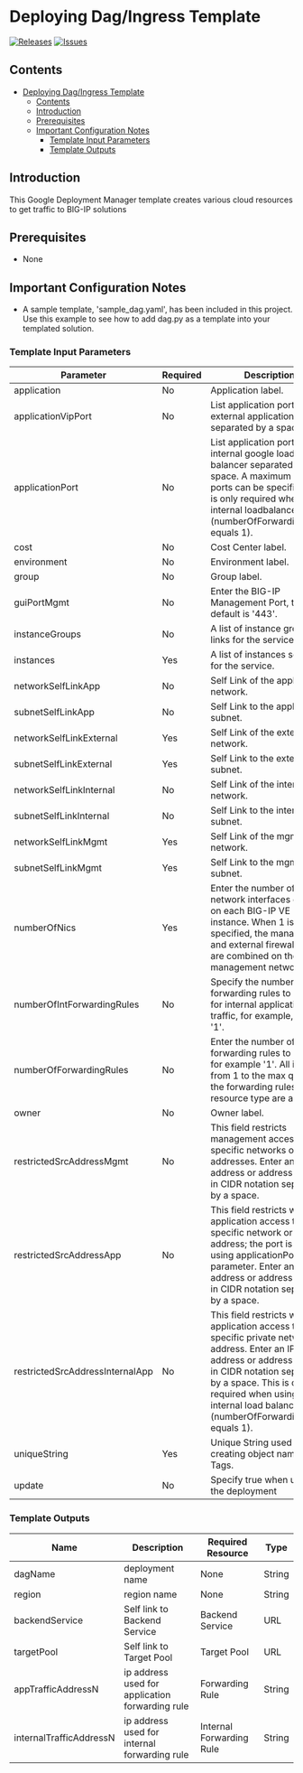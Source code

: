 # Deploying Dag/Ingress Template

[![Releases](https://img.shields.io/github/release/f5networks/f5-google-gdm-templates-v2.svg)](https://github.com/f5networks/f5-google-gdm-templates-v2/releases)
[![Issues](https://img.shields.io/github/issues/f5networks/f5-google-gdm-templates-v2.svg)](https://github.com/f5networks/f5-google-gdm-templates-v2/issues)

## Contents

- [Deploying Dag/Ingress Template](#deploying-dagingress-template)
  - [Contents](#contents)
  - [Introduction](#introduction)
  - [Prerequisites](#prerequisites)
  - [Important Configuration Notes](#important-configuration-notes)
    - [Template Input Parameters](#template-input-parameters)
    - [Template Outputs](#template-outputs)


## Introduction

This Google Deployment Manager template creates various cloud resources to get traffic to BIG-IP solutions

## Prerequisites

 - None

## Important Configuration Notes

 - A sample template, 'sample_dag.yaml', has been included in this project. Use this example to see how to add dag.py as a template into your templated solution.

### Template Input Parameters

| Parameter | Required | Description |
| --- | --- | --- |
| application | No | Application label. |
| applicationVipPort | No | List application port(s) for external application access separated by a space. |
| applicationPort | No | List application port(s) for internal google load balancer separated by a space. A maximum of 5 ports can be specified. This is only required when using internal loadbalancer (numberOfForwardingRules equals 1). |
| cost | No | Cost Center label. |
| environment | No | Environment label. | 
| group | No | Group label. |
| guiPortMgmt | No |  Enter the BIG-IP Management Port, the default is '443'. |
| instanceGroups | No | A list of instance group self links for the service. |
| instances | Yes | A list of instances self links for the service. |
| networkSelfLinkApp | No | Self Link of the application network. |
| subnetSelfLinkApp| No | Self Link to the application subnet. | 
| networkSelfLinkExternal | Yes | Self Link of the external network.| 
| subnetSelfLinkExternal | Yes | Self Link to the external subnet. |
| networkSelfLinkInternal | No | Self Link of the internal network. |
| subnetSelfLinkInternal | No | Self Link to the internal subnet. | 
| networkSelfLinkMgmt | Yes | Self Link of the mgmt network. | 
| subnetSelfLinkMgmt | Yes | Self Link to the mgmt subnet. |
| numberOfNics | Yes | Enter the number of network interfaces created on each BIG-IP VE instance. When 1 is specified, the management and external firewall rules are combined on the management network. |
| numberOfIntForwardingRules | No | Specify the number of forwarding rules to create for internal application traffic, for example, '0' or '1'. |
| numberOfForwardingRules | No | Enter the number of forwarding rules to create, for example '1'.  All integers from 1 to the max quota for the forwarding rules resource type are allowed. |
| owner | No | Owner label. |
| restrictedSrcAddressMgmt | No | This field restricts management access to specific networks or addresses. Enter an IP address or address range in CIDR notation separated by a space. |
| restrictedSrcAddressApp | No | This field restricts web application access to a specific network or address; the port is defined using applicationPort parameter. Enter an IP address or address range in CIDR notation separated by a space. | 
| restrictedSrcAddressInternalApp | No | This field restricts web application access to a specific private network or address. Enter an IP address or address range in CIDR notation separated by a space. This is only required when using an internal load balancer (numberOfForwardingRules equals 1).
| uniqueString | Yes | Unique String used when creating object names or Tags.
| update | No | Specify true when updating the deployment |

### Template Outputs

| Name | Description | Required Resource | Type |
| --- | --- | --- | --- |
| dagName | deployment name | None | String |
| region | region name | None | String |
| backendService | Self link to Backend Service | Backend Service | URL |
| targetPool | Self link to Target Pool | Target Pool | URL | 
| appTrafficAddressN | ip address used for application forwarding rule | Forwarding Rule | String |
| internalTrafficAddressN | ip address used for internal forwarding rule | Internal Forwarding Rule | String |
